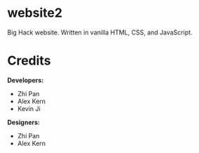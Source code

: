 # website2
Big Hack website. Written in vanilla HTML, CSS, and JavaScript.

# Credits
**Developers:**
* Zhi Pan
* Alex Kern
* Kevin Ji

**Designers:**
* Zhi Pan
* Alex Kern
